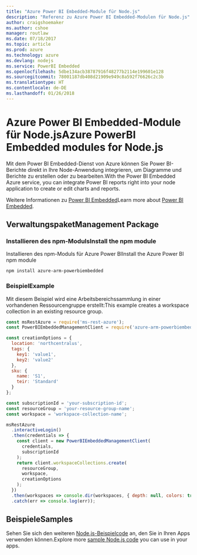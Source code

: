 ```yaml
---
title: "Azure Power BI Embedded-Module für Node.js"
description: "Referenz zu Azure Power BI Embedded-Modulen für Node.js"
author: craigshoemaker
ms.author: cshoe
manager: routlaw
ms.date: 07/18/2017
ms.topic: article
ms.prod: azure
ms.technology: azure
ms.devlang: nodejs
ms.service: PowerBI Embedded
ms.openlocfilehash: 5dbe134acb38787916f48277b2114e199601e128
ms.sourcegitcommit: 78001187db408d21909e949c8a592f76626c2c3b
ms.translationtype: HT
ms.contentlocale: de-DE
ms.lasthandoff: 01/26/2018
---
```

# <a name="azure-powerbi-embedded-modules-for-nodejs"></a><span data-ttu-id="adec2-103">Azure Power BI Embedded-Module für Node.js</span><span class="sxs-lookup"><span data-stu-id="adec2-103">Azure PowerBI Embedded modules for Node.js</span></span>

<span data-ttu-id="adec2-104">Mit dem Power BI Embedded-Dienst von Azure können Sie Power BI-Berichte direkt in Ihre Node-Anwendung integrieren, um Diagramme und Berichte zu erstellen oder zu bearbeiten.</span><span class="sxs-lookup"><span data-stu-id="adec2-104">With the Power BI Embedded Azure service, you can integrate Power BI reports right into your node application to create or edit charts and reports.</span></span>

<span data-ttu-id="adec2-105">Weitere Informationen zu [Power BI Embedded](https://powerbi.microsoft.com/documentation/powerbi-developer-embedding/)</span><span class="sxs-lookup"><span data-stu-id="adec2-105">Learn more about [Power BI Embedded](https://powerbi.microsoft.com/documentation/powerbi-developer-embedding/).</span></span>

## <a name="management-package"></a><span data-ttu-id="adec2-106">Verwaltungspaket</span><span class="sxs-lookup"><span data-stu-id="adec2-106">Management Package</span></span>

### <a name="install-the-npm-module"></a><span data-ttu-id="adec2-107">Installieren des npm-Moduls</span><span class="sxs-lookup"><span data-stu-id="adec2-107">Install the npm module</span></span>

<span data-ttu-id="adec2-108">Installieren des npm-Moduls für Azure Power BI</span><span class="sxs-lookup"><span data-stu-id="adec2-108">Install the Azure Power BI npm module</span></span>

```bash
npm install azure-arm-powerbiembedded
```

### <a name="example"></a><span data-ttu-id="adec2-109">Beispiel</span><span class="sxs-lookup"><span data-stu-id="adec2-109">Example</span></span>

<span data-ttu-id="adec2-110">Mit diesem Beispiel wird eine Arbeitsbereichssammlung in einer vorhandenen Ressourcengruppe erstellt:</span><span class="sxs-lookup"><span data-stu-id="adec2-110">This example creates a workspace collection in an existing resource group.</span></span>

```javascript
const msRestAzure = require('ms-rest-azure');
const PowerBIEmbeddedManagementClient = require('azure-arm-powerbiembedded');

const creationOptions = {
  location: 'northcentralus',
  tags: {
    key1: 'value1',
    key2: 'value2'
  },
  sku: {
    name: 'S1',
    teir: 'Standard'
  }
};

const subscriptionId = 'your-subscription-id';
const resourceGroup = 'your-resource-group-name';
const workspace = 'workspace-collection-name';

msRestAzure
  .interactiveLogin()
  .then(credentials => {
    const client = new PowerBIEmbeddedManagementClient(
      credentials,
      subscriptionId
    );
    return client.workspaceCollections.create(
      resourceGroup,
      workspace,
      creationOptions
    );
  })
  .then(workspaces => console.dir(workspaces, { depth: null, colors: true }))
  .catch(err => console.log(err));
```

## <a name="samples"></a><span data-ttu-id="adec2-111">Beispiele</span><span class="sxs-lookup"><span data-stu-id="adec2-111">Samples</span></span>

<span data-ttu-id="adec2-112">Sehen Sie sich den weiteren [Node.js-Beispielcode](https://azure.microsoft.com/resources/samples/?platform=nodejs) an, den Sie in Ihren Apps verwenden können.</span><span class="sxs-lookup"><span data-stu-id="adec2-112">Explore more [sample Node.js code](https://azure.microsoft.com/resources/samples/?platform=nodejs) you can use in your apps.</span></span>
